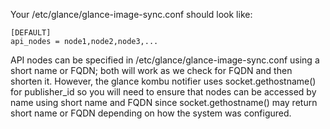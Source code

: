 Your /etc/glance/glance-image-sync.conf should look like:

    [DEFAULT]
    api_nodes = node1,node2,node3,...

API nodes can be specified in /etc/glance/glance-image-sync.conf using a short name or FQDN; both will work as we check for FQDN and then shorten it. However, the glance kombu notifier uses socket.gethostname() for publisher_id so you will need to ensure that nodes can be accessed by name using short name and FQDN since socket.gethostname() may return short name or FQDN depending on how the system was configured.
